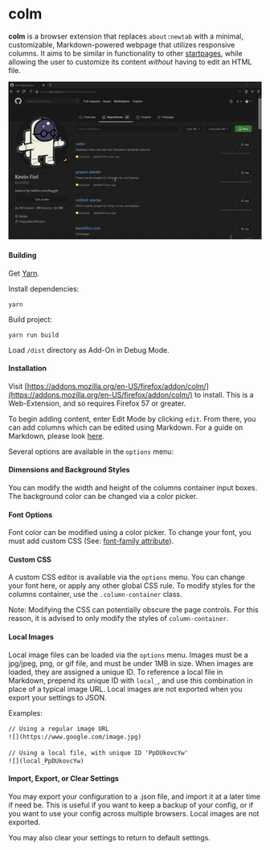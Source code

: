 colm
===

**colm** is a browser extension that replaces `about:newtab` with
a minimal, customizable, Markdown-powered webpage that utilizes responsive columns. It aims to be similar
in functionality to other [startpages](http://startpages.github.io/), while
allowing the user to customize its content *without* having to edit an HTML file.

![demo](/demo.gif)

#### Building

Get [Yarn](https://yarnpkg.com/en/).

Install dependencies:
```
yarn
```

Build project:
```
yarn run build
```

Load `/dist` directory as Add-On in Debug Mode.

#### Installation

Visit [https://addons.mozilla.org/en-US/firefox/addon/colm/](https://addons.mozilla.org/en-US/firefox/addon/colm/) to install.
This is a Web-Extension, and so requires Firefox 57 or greater.

To begin adding content, enter Edit Mode by clicking `edit`. From there,
you can add columns which can be edited using Markdown. For a guide on Markdown,
please look [here](https://github.com/adam-p/markdown-here/wiki/Markdown-Cheatsheet).

Several options are available in the `options` menu:

#### Dimensions and Background Styles
You can modify the width and height of the columns container input boxes.
The background color can be changed via a color picker.

#### Font Options
Font color can be modified using a color picker.
To change your font, you must
add custom CSS (See: [font-family attribute](https://developer.mozilla.org/en-US/docs/Web/CSS/font-family)).

#### Custom CSS
A custom CSS editor is available via the `options` menu. You can change your font here, or apply any other global CSS rule. To modify styles for the columns container,
use the `.column-container` class.

Note: Modifying the CSS can potentially obscure the page controls. For this reason,
it is advised to only modify the styles of `column-container`.

#### Local Images
Local image files can be loaded via the `options` menu. Images must be a jpg/jpeg, png, or gif file, and must
be under 1MB in size. When images are loaded, they are assigned a unique ID. To reference
a local file in Markdown, prepend its unique ID with `local_`, and use this combination in place of a
typical image URL. Local images are not exported when you export your settings to JSON.

Examples:

<pre class="code" data-lang="Markdown"><code>// Using a regular image URL
![](https://www.google.com/image.jpg)

// Using a local file, with unique ID 'PpDUkovcYw'
![](local_PpDUkovcYw)
</code></pre>

#### Import, Export, or Clear Settings
You may export your configuration to a .json file, and import it at a later time if need be.
This is useful if you want to keep a backup of your config, or if you want to use your config
across multiple browsers. Local images are not exported.

You may also clear your settings to return to default settings.
